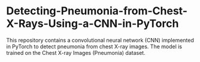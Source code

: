 # Detecting-Pneumonia-from-Chest-X-Rays-Using-a-CNN-in-PyTorch
This repository contains a convolutional neural network (CNN) implemented in PyTorch to detect pneumonia from chest X-ray images. The model is trained on the Chest X-ray Images (Pneumonia) dataset.
